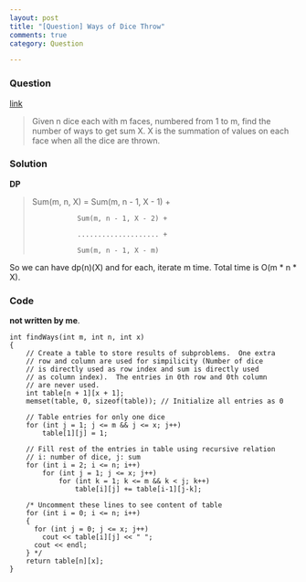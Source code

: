 ```yaml
---
layout: post
title: "[Question] Ways of Dice Throw"
comments: true
category: Question

---
```


### Question 

[link](http://www.geeksforgeeks.org/dice-throw-problem/)

> Given n dice each with m faces, numbered from 1 to m, find the number of ways to get sum X. X is the summation of values on each face when all the dice are thrown. 

### Solution

__DP__

> Sum(m, n, X) = Sum(m, n - 1, X - 1) + 
>
>                Sum(m, n - 1, X - 2) +
>
>                .................... + 
>
>                Sum(m, n - 1, X - m)

So we can have dp(n)(X) and for each, iterate m time. Total time is O(m * n * X). 

### Code

__not written by me__.

	int findWays(int m, int n, int x)
	{
	    // Create a table to store results of subproblems.  One extra 
	    // row and column are used for simpilicity (Number of dice
	    // is directly used as row index and sum is directly used
	    // as column index).  The entries in 0th row and 0th column
	    // are never used.
	    int table[n + 1][x + 1];
	    memset(table, 0, sizeof(table)); // Initialize all entries as 0
	 
	    // Table entries for only one dice
	    for (int j = 1; j <= m && j <= x; j++)
	        table[1][j] = 1;
	 
	    // Fill rest of the entries in table using recursive relation
	    // i: number of dice, j: sum
	    for (int i = 2; i <= n; i++)
	        for (int j = 1; j <= x; j++)
	            for (int k = 1; k <= m && k < j; k++)
	                table[i][j] += table[i-1][j-k];
	 
	    /* Uncomment these lines to see content of table
	    for (int i = 0; i <= n; i++)
	    {
	      for (int j = 0; j <= x; j++)
	        cout << table[i][j] << " ";
	      cout << endl;
	    } */
	    return table[n][x];
	}
